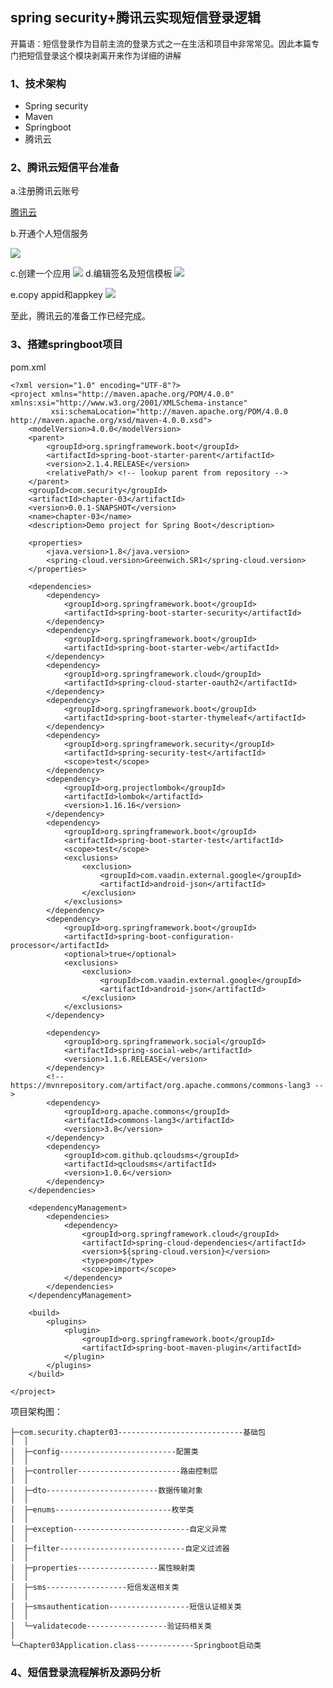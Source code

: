 ## spring security+腾讯云实现短信登录逻辑 ##

<font size="2">开篇语：短信登录作为目前主流的登录方式之一在生活和项目中非常常见。因此本篇专门把短信登录这个模块剥离开来作为详细的讲解</font>

### 1、技术架构 ###
- Spring security
- Maven
- Springboot
- 腾讯云

### 2、腾讯云短信平台准备 ###

a.注册腾讯云账号

[腾讯云](http://https://cloud.tencent.com/login?s_url=https%3A%2F%2Fconsole.cloud.tencent.com%2F)
 
b.开通个人短信服务

![](https://i.imgur.com/Wlolj8f.png)

c.创建一个应用
![](https://i.imgur.com/EYIRZm3.png)
d.编辑签名及短信模板
![](https://i.imgur.com/QXkxud1.png)

e.copy appid和appkey
![](https://i.imgur.com/AYgSfew.png)

至此，腾讯云的准备工作已经完成。

### 3、搭建springboot项目 ###

pom.xml

	<?xml version="1.0" encoding="UTF-8"?>
	<project xmlns="http://maven.apache.org/POM/4.0.0" xmlns:xsi="http://www.w3.org/2001/XMLSchema-instance"
			 xsi:schemaLocation="http://maven.apache.org/POM/4.0.0 http://maven.apache.org/xsd/maven-4.0.0.xsd">
		<modelVersion>4.0.0</modelVersion>
		<parent>
			<groupId>org.springframework.boot</groupId>
			<artifactId>spring-boot-starter-parent</artifactId>
			<version>2.1.4.RELEASE</version>
			<relativePath/> <!-- lookup parent from repository -->
		</parent>
		<groupId>com.security</groupId>
		<artifactId>chapter-03</artifactId>
		<version>0.0.1-SNAPSHOT</version>
		<name>chapter-03</name>
		<description>Demo project for Spring Boot</description>
	
		<properties>
			<java.version>1.8</java.version>
			<spring-cloud.version>Greenwich.SR1</spring-cloud.version>
		</properties>
	
		<dependencies>
			<dependency>
				<groupId>org.springframework.boot</groupId>
				<artifactId>spring-boot-starter-security</artifactId>
			</dependency>
			<dependency>
				<groupId>org.springframework.boot</groupId>
				<artifactId>spring-boot-starter-web</artifactId>
			</dependency>
			<dependency>
				<groupId>org.springframework.cloud</groupId>
				<artifactId>spring-cloud-starter-oauth2</artifactId>
			</dependency>
			<dependency>
				<groupId>org.springframework.boot</groupId>
				<artifactId>spring-boot-starter-thymeleaf</artifactId>
			</dependency>
			<dependency>
				<groupId>org.springframework.security</groupId>
				<artifactId>spring-security-test</artifactId>
				<scope>test</scope>
			</dependency>
			<dependency>
				<groupId>org.projectlombok</groupId>
				<artifactId>lombok</artifactId>
				<version>1.16.16</version>
			</dependency>
			<dependency>
				<groupId>org.springframework.boot</groupId>
				<artifactId>spring-boot-starter-test</artifactId>
				<scope>test</scope>
				<exclusions>
					<exclusion>
						<groupId>com.vaadin.external.google</groupId>
						<artifactId>android-json</artifactId>
					</exclusion>
				</exclusions>
			</dependency>
			<dependency>
				<groupId>org.springframework.boot</groupId>
				<artifactId>spring-boot-configuration-processor</artifactId>
				<optional>true</optional>
				<exclusions>
					<exclusion>
						<groupId>com.vaadin.external.google</groupId>
						<artifactId>android-json</artifactId>
					</exclusion>
				</exclusions>
			</dependency>
	
			<dependency>
				<groupId>org.springframework.social</groupId>
				<artifactId>spring-social-web</artifactId>
				<version>1.1.6.RELEASE</version>
			</dependency>
			<!-- https://mvnrepository.com/artifact/org.apache.commons/commons-lang3 -->
			<dependency>
				<groupId>org.apache.commons</groupId>
				<artifactId>commons-lang3</artifactId>
				<version>3.8</version>
			</dependency>
			<dependency>
				<groupId>com.github.qcloudsms</groupId>
				<artifactId>qcloudsms</artifactId>
				<version>1.0.6</version>
			</dependency>
		</dependencies>
	
		<dependencyManagement>
			<dependencies>
				<dependency>
					<groupId>org.springframework.cloud</groupId>
					<artifactId>spring-cloud-dependencies</artifactId>
					<version>${spring-cloud.version}</version>
					<type>pom</type>
					<scope>import</scope>
				</dependency>
			</dependencies>
		</dependencyManagement>
	
		<build>
			<plugins>
				<plugin>
					<groupId>org.springframework.boot</groupId>
					<artifactId>spring-boot-maven-plugin</artifactId>
				</plugin>
			</plugins>
		</build>
	
	</project>

项目架构图：

	├─com.security.chapter03----------------------------基础包
	│  │
	│  ├─config--------------------------配置类
	│  │
	│  ├─controller-----------------------路由控制层
	│  │
	│  ├─dto-------------------------数据传输对象
	│  │
	│  ├─enums--------------------------枚举类
	│  │
	│  ├─exception--------------------------自定义异常
	│  │
	│  ├─filter----------------------------自定义过滤器
	│  │  
	│  ├─properties------------------属性映射类
	│  │  
	│  ├─sms------------------短信发送相关类
	│  │  
	│  ├─smsauthentication------------------短信认证相关类
	│  │  
	│  └─validatecode------------------验证码相关类
	│      
	└─Chapter03Application.class-------------Springboot启动类


### 4、短信登录流程解析及源码分析 ###



